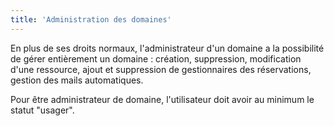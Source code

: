 ```yaml
---
title: 'Administration des domaines'
---
```


En plus de ses droits normaux, l'administrateur d'un domaine a la possibilité de gérer entièrement un domaine : création, suppression, modification d'une ressource, ajout et suppression de gestionnaires des réservations, gestion des mails automatiques.

Pour être administrateur de domaine, l'utilisateur doit avoir au minimum le statut "usager".